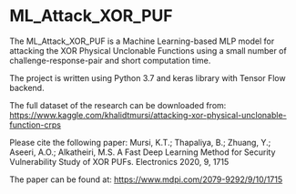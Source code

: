 # ML_Attack_XOR_PUF
The ML_Attack_XOR_PUF is a Machine Learning-based MLP model for attacking the XOR Physical Unclonable Functions using a small number of challenge-response-pair and short computation time.

The project is written using Python 3.7 and keras library with Tensor Flow backend.

The full dataset of the research can be downloaded from:
https://www.kaggle.com/khalidtmursi/attacking-xor-physical-unclonable-function-crps

Please cite the following paper:
Mursi, K.T.; Thapaliya, B.; Zhuang, Y.; Aseeri, A.O.; Alkatheiri, M.S. A Fast Deep Learning Method for Security Vulnerability Study of XOR PUFs. Electronics 2020, 9, 1715

The paper can be found at:
https://www.mdpi.com/2079-9292/9/10/1715




